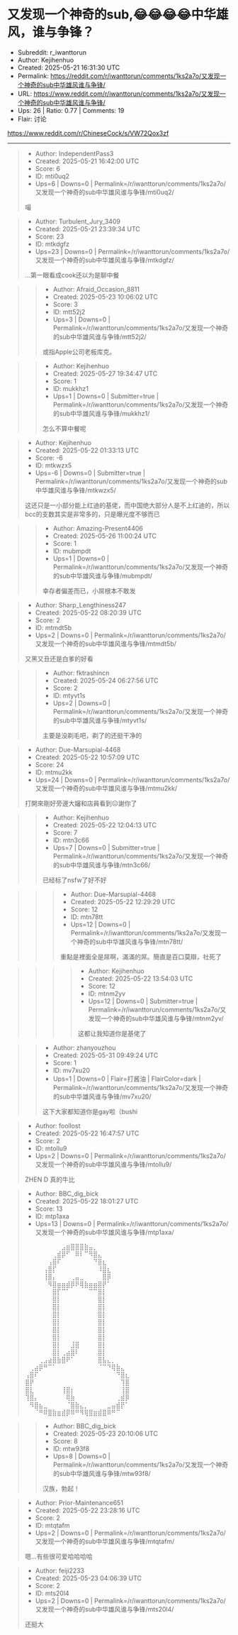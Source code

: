 # 又发现一个神奇的sub,😂😂😂😂中华雄风，谁与争锋？

- Subreddit: r_iwanttorun
- Author: Kejihenhuo
- Created: 2025-05-21 16:31:30 UTC
- Permalink: https://reddit.com/r/iwanttorun/comments/1ks2a7o/又发现一个神奇的sub中华雄风谁与争锋/
- URL: https://www.reddit.com/r/iwanttorun/comments/1ks2a7o/又发现一个神奇的sub中华雄风谁与争锋/
- Ups: 26 | Ratio: 0.77 | Comments: 19
- Flair: 讨论


<https://www.reddit.com/r/ChineseCock/s/VW72Qox3zf>


---

> - Author: IndependentPass3
> - Created: 2025-05-21 16:42:00 UTC
> - Score: 6
> - ID: mti0uq2
> - Ups=6 | Downs=0 | Permalink=/r/iwanttorun/comments/1ks2a7o/又发现一个神奇的sub中华雄风谁与争锋/mti0uq2/
>
> 嘬

> - Author: Turbulent_Jury_3409
> - Created: 2025-05-21 23:39:34 UTC
> - Score: 23
> - ID: mtkdgfz
> - Ups=23 | Downs=0 | Permalink=/r/iwanttorun/comments/1ks2a7o/又发现一个神奇的sub中华雄风谁与争锋/mtkdgfz/
>
> …第一眼看成cook还以为是聊中餐

>> - Author: Afraid_Occasion_8811
>> - Created: 2025-05-23 10:06:02 UTC
>> - Score: 3
>> - ID: mtt52j2
>> - Ups=3 | Downs=0 | Permalink=/r/iwanttorun/comments/1ks2a7o/又发现一个神奇的sub中华雄风谁与争锋/mtt52j2/
>>
>> 或指Apple公司老板库克。

>> - Author: Kejihenhuo
>> - Created: 2025-05-27 19:34:47 UTC
>> - Score: 1
>> - ID: mukkhz1
>> - Ups=1 | Downs=0 | Submitter=true | Permalink=/r/iwanttorun/comments/1ks2a7o/又发现一个神奇的sub中华雄风谁与争锋/mukkhz1/
>>
>> 怎么不算中餐呢

> - Author: Kejihenhuo
> - Created: 2025-05-22 01:33:13 UTC
> - Score: -6
> - ID: mtkwzx5
> - Ups=-6 | Downs=0 | Submitter=true | Permalink=/r/iwanttorun/comments/1ks2a7o/又发现一个神奇的sub中华雄风谁与争锋/mtkwzx5/
>
> 这还只是一小部分能上红迪的基佬，而中国绝大部分人是不上红迪的，所以bcc的支数其实是非常多的，只是曝光度不够而已

>> - Author: Amazing-Present4406
>> - Created: 2025-05-26 11:00:24 UTC
>> - Score: 1
>> - ID: mubmpdt
>> - Ups=1 | Downs=0 | Permalink=/r/iwanttorun/comments/1ks2a7o/又发现一个神奇的sub中华雄风谁与争锋/mubmpdt/
>>
>> 幸存者偏差而已，小屌根本不敢发

> - Author: Sharp_Lengthiness247
> - Created: 2025-05-22 08:20:39 UTC
> - Score: 2
> - ID: mtmdt5b
> - Ups=2 | Downs=0 | Permalink=/r/iwanttorun/comments/1ks2a7o/又发现一个神奇的sub中华雄风谁与争锋/mtmdt5b/
>
> 又黑又丑还是白爹的好看

>> - Author: fktrashincn
>> - Created: 2025-05-24 06:27:56 UTC
>> - Score: 2
>> - ID: mtyvt1s
>> - Ups=2 | Downs=0 | Permalink=/r/iwanttorun/comments/1ks2a7o/又发现一个神奇的sub中华雄风谁与争锋/mtyvt1s/
>>
>> 主要是没剃毛吧，剃了的还挺干净的

> - Author: Due-Marsupial-4468
> - Created: 2025-05-22 10:57:09 UTC
> - Score: 24
> - ID: mtmu2kk
> - Ups=24 | Downs=0 | Permalink=/r/iwanttorun/comments/1ks2a7o/又发现一个神奇的sub中华雄风谁与争锋/mtmu2kk/
>
> 打開來剛好旁邊大嬸和店員看到😑謝你了

>> - Author: Kejihenhuo
>> - Created: 2025-05-22 12:04:13 UTC
>> - Score: 7
>> - ID: mtn3c66
>> - Ups=7 | Downs=0 | Submitter=true | Permalink=/r/iwanttorun/comments/1ks2a7o/又发现一个神奇的sub中华雄风谁与争锋/mtn3c66/
>>
>> 已经标了nsfw了好不好

>>> - Author: Due-Marsupial-4468
>>> - Created: 2025-05-22 12:29:29 UTC
>>> - Score: 12
>>> - ID: mtn78tt
>>> - Ups=12 | Downs=0 | Permalink=/r/iwanttorun/comments/1ks2a7o/又发现一个神奇的sub中华雄风谁与争锋/mtn78tt/
>>>
>>> 重點是裡面全是屌啊，滿滿的屌。簡直是百口莫辯，社死了

>>>> - Author: Kejihenhuo
>>>> - Created: 2025-05-22 13:54:03 UTC
>>>> - Score: 12
>>>> - ID: mtnm2yv
>>>> - Ups=12 | Downs=0 | Submitter=true | Permalink=/r/iwanttorun/comments/1ks2a7o/又发现一个神奇的sub中华雄风谁与争锋/mtnm2yv/
>>>>
>>>> 这都让我知道你是基佬了

>> - Author: zhanyouzhou
>> - Created: 2025-05-31 09:49:24 UTC
>> - Score: 1
>> - ID: mv7xu20
>> - Ups=1 | Downs=0 | Flair=打酱油 | FlairColor=dark | Permalink=/r/iwanttorun/comments/1ks2a7o/又发现一个神奇的sub中华雄风谁与争锋/mv7xu20/
>>
>> 这下大家都知道你是gay啦（bushi

> - Author: foollost
> - Created: 2025-05-22 16:47:57 UTC
> - Score: 2
> - ID: mtollu9
> - Ups=2 | Downs=0 | Permalink=/r/iwanttorun/comments/1ks2a7o/又发现一个神奇的sub中华雄风谁与争锋/mtollu9/
>
> ZHEN D 真的牛比

> - Author: BBC_dig_bick
> - Created: 2025-05-22 18:01:27 UTC
> - Score: 13
> - ID: mtp1axa
> - Ups=13 | Downs=0 | Permalink=/r/iwanttorun/comments/1ks2a7o/又发现一个神奇的sub中华雄风谁与争锋/mtp1axa/
>
> ⠀⠀⠀⠀⠀⠀⠀⠀⣠⣶⣿⣿⣿⣷⣤⡀⠀⠀⠀⠀⠀⠀⠀ ⠀⠀⠀⠀⠀⠀⢀⣾⡿⠋⠀⠿⠇⠉⠻⣿⣄⠀⠀⠀⠀⠀⠀ ⠀⠀⠀⠀⠀⢠⣿⠏⠀⠀⠀⠀⠀⠀⠀⠙⣿⣆⠀⠀⠀⠀⠀ ⠀⠀⠀⠀⢠⣿⡏⠀⠀⠀⠀⠀⠀⠀⠀⠀⠸⣿⣆⠀⠀⠀⠀ ⠀⠀⠀⠀⢸⣿⡄⠀⠀⠀⢀⣤⣀⠀⠀⠀⠀⣿⡿⠀⠀⠀⠀ ⠀⠀⠀⠀⠀⠻⣿⣶⣶⣾⡿⠟⢿⣷⣶⣶⣿⡟⠁⠀⠀⠀⠀ ⠀⠀⠀⠀⠀⠀⣿⡏⠉⠁⠀⠀⠀⠀⠉⠉⣿⡇⠀⠀⠀⠀⠀ ⠀⠀⠀⠀⠀⠀⣿⡇⠀⠀⠀⠀⠀⠀⠀⠀⣿⡇⠀⠀⠀⠀⠀ ⠀⠀⠀⠀⠀⠀⣿⡇⠀⠀⠀⠀⠀⠀⠀⠀⣿⡇⠀⠀⠀⠀⠀ ⠀⠀⠀⠀⠀⠀⣿⡇⠀⠀⠀⠀⠀⠀⠀⠀⣿⡇⠀⠀⠀⠀⠀ ⠀⠀⠀⠀⠀⠀⣿⡇⠀⠀⠀⠀⠀⠀⠀⠀⣿⡇⠀⠀⠀⠀⠀ ⠀⠀⠀⠀⠀⠀⣿⡇⠀⠀⠀⠀⠀⠀⠀⠀⣿⡇⠀⠀⠀⠀⠀ ⠀⠀⠀⠀⠀⠀⣿⡇⠀⠀⠀⠀⠀⠀⠀⠀⣿⡇⠀⠀⠀⠀⠀ ⠀⠀⠀⠀⠀⠀⣿⡇⠀⠀⣸⣿⠀⠀⠀⠀⣿⡇⠀⠀⠀⠀⠀ ⠀⠀⠀⠀⠀⠀⣿⡇⢀⣴⣿⠇⠀⠀⠀⠀⣿⡇⠀⠀⠀⠀⠀ ⠀⠀⠀⢀⣠⣴⣿⣷⣿⠟⠁⠀⠀⠀⠀⠀⣿⣧⣄⡀⠀⠀⠀ ⠀⢀⣴⡿⠛⠉⠁⠀⠀⠀⠀⠀⠀⠀⠀⠀⠈⠉⠙⢿⣷⣄⠀ ⢠⣿⠏⠀⠀⠀⠀⠀⠀⠀⠀⠀⠀⠀⠀⠀⠀⠀⠀⠀⠙⣿⣆ ⣿⡟⠀⠀⠀⠀⠀⠀⠀⠀⠀⠀⠀⠀⠀⠀⠀⠀⠀⠀⠀⢹⣿ ⣿⣇⠀⠀⠀⠀⠀⠀⢸⣿⡆⠀⠀⠀⠀⠀⠀⠀⠀⠀⠀⢸⣿ ⢹⣿⡄⠀⠀⠀⠀⠀⠀⢿⣷⠀⠀⠀⠀⠀⠀⠀⠀⠀⢀⣾⡿ ⠀⠻⣿⣦⣀⠀⠀⠀⠀⠈⣿⣷⣄⡀⠀⠀⠀⠀⣀⣤⣾⡟⠁ ⠀⠀⠈⠛⠿⣿⣷⣶⣾⡿⠿⠛⠻⢿⣿⣶⣾⣿⠿⠛⠉⠀⠀

>> - Author: BBC_dig_bick
>> - Created: 2025-05-23 20:10:06 UTC
>> - Score: 8
>> - ID: mtw93f8
>> - Ups=8 | Downs=0 | Permalink=/r/iwanttorun/comments/1ks2a7o/又发现一个神奇的sub中华雄风谁与争锋/mtw93f8/
>>
>> 汉族，勃起！

> - Author: Prior-Maintenance651
> - Created: 2025-05-22 23:28:16 UTC
> - Score: 2
> - ID: mtqtafm
> - Ups=2 | Downs=0 | Permalink=/r/iwanttorun/comments/1ks2a7o/又发现一个神奇的sub中华雄风谁与争锋/mtqtafm/
>
> 嗯…有些很可爱哈哈哈哈

> - Author: feiji2233
> - Created: 2025-05-23 04:06:39 UTC
> - Score: 2
> - ID: mts20l4
> - Ups=2 | Downs=0 | Permalink=/r/iwanttorun/comments/1ks2a7o/又发现一个神奇的sub中华雄风谁与争锋/mts20l4/
>
> 还挺大
